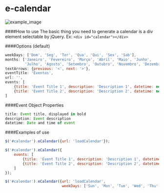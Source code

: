 e-calendar
==========

<img src="https://raw.githubusercontent.com/jhonis/e-calendar/master/example/example.png" alt="example_image"/>

####How to use
  The basic thing you need to generate a calendar is a div element selectable by jQuery. Ex: ```<div id="calendar"></div>```

####Options (default)
```JavaScript
weekDays: ['Dom', 'Seg', 'Ter', 'Qua', 'Qui', 'Sex', 'Sab'],
months: ['Janeiro', 'Fevereiro', 'Março', 'Abril', 'Maio', 'Junho',
         'Julho', 'Agosto', 'Setembro', 'Outubro', 'Novembro', 'Dezembro'],
textArrows: {previous: '<', next: '>'},
eventTitle: 'Eventos',
url: '',
events: [
    {title: 'Event Title 1', description: 'Description 1', datetime: new Date(2014, 7, 12, 17)},
    {title: 'Event Title 2', description: 'Description 2', datetime: new Date(2014, 7, 17, 16)}
]
```
####Event Object Properties
```JavaScript
title: Event title, displayed in bold
description: Event description
datetime: Date and time of event
```

####Examples of use
```JavaScript
$('#calendar').eCalendar({url: 'loadCalendar'});

$('#calendar').eCalendar({
	events: [
	    {title: 'Event Title 1', description: 'Description 1', datetime: new Date(2014, 7, 12, 17)},
	    {title: 'Event Title 2', description: 'Description 2', datetime: new Date(2014, 7, 17, 16)}
	]
});

$('#calendar').eCalendar({url: 'loadCalendar',
                          weekDays: ['Sun', 'Mon', 'Tue', 'Wed', 'Thu', 'Fri', 'Sat']});
```

